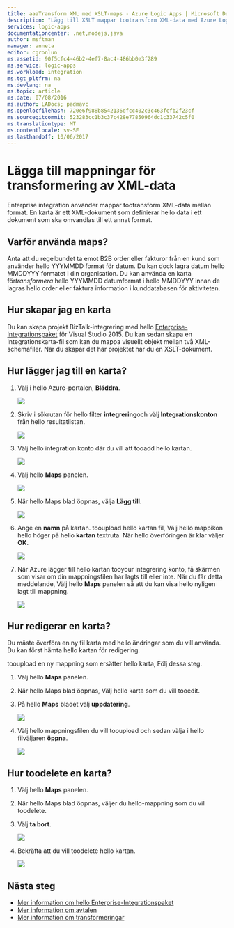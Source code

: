 ```yaml
---
title: aaaTransform XML med XSLT-maps - Azure Logic Apps | Microsoft Docs
description: "Lägg till XSLT mappar tootransform XML-data med Azure Logikappar och hello Enterprise-Integrationspaket"
services: logic-apps
documentationcenter: .net,nodejs,java
author: msftman
manager: anneta
editor: cgronlun
ms.assetid: 90f5cfc4-46b2-4ef7-8ac4-486bb0e3f289
ms.service: logic-apps
ms.workload: integration
ms.tgt_pltfrm: na
ms.devlang: na
ms.topic: article
ms.date: 07/08/2016
ms.author: LADocs; padmavc
ms.openlocfilehash: 720e6f988b8542136dfcc402c3c463fcfb2f23cf
ms.sourcegitcommit: 523283cc1b3c37c428e77850964dc1c33742c5f0
ms.translationtype: MT
ms.contentlocale: sv-SE
ms.lasthandoff: 10/06/2017
---
```

# <a name="add-maps-for-xml-data-transform"></a>Lägga till mappningar för transformering av XML-data

Enterprise integration använder mappar tootransform XML-data mellan format. En karta är ett XML-dokument som definierar hello data i ett dokument som ska omvandlas till ett annat format. 

## <a name="why-use-maps"></a>Varför använda maps?

Anta att du regelbundet ta emot B2B order eller fakturor från en kund som använder hello YYYMMDD format för datum. Du kan dock lagra datum hello MMDDYYY formatet i din organisation. Du kan använda en karta för*transformera* hello YYYMMDD datumformat i hello MMDDYYY innan de lagras hello order eller faktura information i kunddatabasen för aktiviteten.

## <a name="how-do-i-create-a-map"></a>Hur skapar jag en karta

Du kan skapa projekt BizTalk-integrering med hello [Enterprise-Integrationspaket](logic-apps-enterprise-integration-overview.md "Lär dig mer om hello enterprise-integrationspaket") för Visual Studio 2015. Du kan sedan skapa en Integrationskarta-fil som kan du mappa visuellt objekt mellan två XML-schemafiler. När du skapar det här projektet har du en XSLT-dokument.

## <a name="how-do-i-add-a-map"></a>Hur lägger jag till en karta?

1. Välj i hello Azure-portalen, **Bläddra**.

    ![](./media/logic-apps-enterprise-integration-overview/overview-1.png)

2. Skriv i sökrutan för hello filter **integrering**och välj **Integrationskonton** från hello resultatlistan.

    ![](./media/logic-apps-enterprise-integration-overview/overview-2.png)

3. Välj hello integration konto där du vill att tooadd hello kartan.

    ![](./media/logic-apps-enterprise-integration-overview/overview-3.png)

4. Välj hello **Maps** panelen.

    ![](./media/logic-apps-enterprise-integration-maps/map-1.png)

5. När hello Maps blad öppnas, välja **Lägg till**.

    ![](./media/logic-apps-enterprise-integration-maps/map-2.png)  

6. Ange en **namn** på kartan. tooupload hello kartan fil, Välj hello mappikon hello höger på hello **kartan** textruta. När hello överföringen är klar väljer **OK**.

    ![](./media/logic-apps-enterprise-integration-maps/map-3.png)

7. När Azure lägger till hello kartan tooyour integrering konto, få skärmen som visar om din mappningsfilen har lagts till eller inte. När du får detta meddelande, Välj hello **Maps** panelen så att du kan visa hello nyligen lagt till mappning.

    ![](./media/logic-apps-enterprise-integration-maps/map-4.png)

## <a name="how-do-i-edit-a-map"></a>Hur redigerar en karta?

Du måste överföra en ny fil karta med hello ändringar som du vill använda. Du kan först hämta hello kartan för redigering.

tooupload en ny mappning som ersätter hello karta, Följ dessa steg.

1. Välj hello **Maps** panelen.

2. När hello Maps blad öppnas, Välj hello karta som du vill tooedit.

3. På hello **Maps** bladet välj **uppdatering**.

    ![](./media/logic-apps-enterprise-integration-maps/edit-1.png)

4. Välj hello mappningsfilen du vill tooupload och sedan välja i hello filväljaren **öppna**.

    ![](./media/logic-apps-enterprise-integration-maps/edit-2.png)

## <a name="how-toodelete-a-map"></a>Hur toodelete en karta?

1. Välj hello **Maps** panelen.

2. När hello Maps blad öppnas, väljer du hello-mappning som du vill toodelete.

3. Välj **ta bort**.

    ![](./media/logic-apps-enterprise-integration-maps/delete.png)

4. Bekräfta att du vill toodelete hello kartan.

    ![](./media/logic-apps-enterprise-integration-maps/delete-confirmation-1.png)

## <a name="next-steps"></a>Nästa steg
* [Mer information om hello Enterprise-Integrationspaket](logic-apps-enterprise-integration-overview.md "Lär dig mer om Enterprise-Integrationspaket")  
* [Mer information om avtalen](../logic-apps/logic-apps-enterprise-integration-agreements.md "Lär dig mer om enterprise integration-avtal")  
* [Mer information om transformeringar](logic-apps-enterprise-integration-transform.md "Lär dig mer om enterprise integration transformeringar")  

